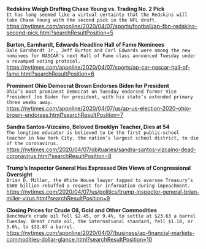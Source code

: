 **Redskins Weigh Drafting Chase Young vs. Trading No. 2 Pick**\
`It has long seemed like a virtual certainty that the Redskins will take Chase Young with the second pick in the NFL draft.`\
https://nytimes.com/aponline/2020/04/07/sports/football/ap-fbn-redskins-second-pick.html?searchResultPosition=5

**Burton, Earnhardt, Edwards Headline Hall of Fame Nominees**\
`Dale Earnhardt Jr., Jeff Burton and Carl Edwards were among the new nominees for NASCAR's next Hall of Fame class announced Tuesday under a revamped voting protocol. `\
https://nytimes.com/aponline/2020/04/07/sports/ap-car-nascar-hall-of-fame.html?searchResultPosition=6

**Prominent Ohio Democrat Brown Endorses Biden for President**\
`Ohio’s most prominent Democrat on Tuesday endorsed former Vice President Joe Biden for president, with his state’s extended primary three weeks away. `\
https://nytimes.com/aponline/2020/04/07/us/ap-us-election-2020-ohio-brown-endorses.html?searchResultPosition=7

**Sandra Santos-Vizcaino, Beloved Brooklyn Teacher, Dies at 54**\
`The longtime educator is believed to be the first public-school teacher in New York City, the nation’s largest school district, to die of the coronavirus.`\
https://nytimes.com/2020/04/07/obituaries/sandra-santos-vizcaino-dead-coronavirus.html?searchResultPosition=8

**Trump’s Inspector General Has Expressed Dim Views of Congressional Oversight**\
`Brian D. Miller, the White House lawyer tapped to oversee Treasury’s $500 billion rebuffed a request for information during impeachment.`\
https://nytimes.com/2020/04/07/us/politics/trump-inspector-general-brian-miller-virus.html?searchResultPosition=9

**Closing Prices for Crude Oil, Gold and Other Commodities**\
`Benchmark crude oil fell $2.45, or 9.4%, to settle at $23.63 a barrel Tuesday. Brent crude oil, the international standard, fell $1.18, or 3.6%, to $31.87 a barrel. `\
https://nytimes.com/aponline/2020/04/07/business/ap-financial-markets-commodities-dollar-glance.html?searchResultPosition=10


